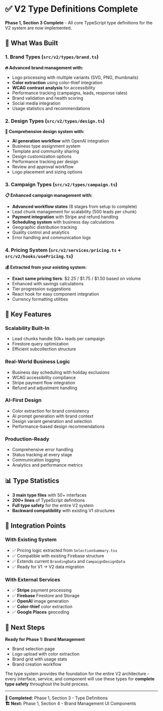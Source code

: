 # ✅ V2 Type Definitions Complete

**Phase 1, Section 3 Complete** - All core TypeScript type definitions for the V2 system are now implemented.

## 🎯 What Was Built

### 1. **Brand Types** (`src/v2/types/brand.ts`)
**🔥 Advanced brand management with:**
- Logo processing with multiple variants (SVG, PNG, thumbnails)
- **Color extraction** using color-thief integration
- **WCAG contrast analysis** for accessibility
- Performance tracking (campaigns, leads, response rates)
- Brand validation and health scoring
- Social media integration
- Usage statistics and recommendations

### 2. **Design Types** (`src/v2/types/design.ts`)  
**🎨 Comprehensive design system with:**
- **AI generation workflow** with OpenAI integration
- Business type assignment system
- Template and community sharing
- Design customization options
- Performance tracking per design
- Review and approval workflow
- Logo placement and sizing options

### 3. **Campaign Types** (`src/v2/types/campaign.ts`)
**📋 Enhanced campaign management with:**
- **Advanced workflow states** (8 stages from setup to complete)
- Lead chunk management for scalability (500 leads per chunk)
- **Payment integration** with Stripe and refund handling
- **Scheduling system** with business day calculations
- Geographic distribution tracking
- Quality control and analytics
- Error handling and communication logs

### 4. **Pricing System** (`src/v2/services/pricing.ts` + `src/v2/hooks/usePricing.ts`)
**💰 Extracted from your existing system:**
- **Exact same pricing tiers**: $2.25 / $1.75 / $1.50 based on volume
- Enhanced with savings calculations
- Tier progression suggestions  
- React hook for easy component integration
- Currency formatting utilities

## 🚀 Key Features

### **Scalability Built-In**
- Lead chunks handle 50k+ leads per campaign
- Firestore query optimization
- Efficient subcollection structure

### **Real-World Business Logic**
- Business day scheduling with holiday exclusions
- WCAG accessibility compliance
- Stripe payment flow integration
- Refund and adjustment handling

### **AI-First Design**
- Color extraction for brand consistency
- AI prompt generation with brand context
- Design variant generation and selection
- Performance-based design recommendations

### **Production-Ready**
- Comprehensive error handling
- Status tracking at every stage
- Communication logging
- Analytics and performance metrics

## 📊 Type Statistics

- **3 main type files** with 50+ interfaces
- **200+ lines** of TypeScript definitions
- **Full type safety** for the entire V2 system
- **Backward compatibility** with existing V1 structures

## 🔄 Integration Points

### **With Existing System**
- ✅ Pricing logic extracted from `SelectionSummary.tsx`
- ✅ Compatible with existing Firebase structure
- ✅ Extends current `BrandingData` and `CampaignDesignData`
- ✅ Ready for V1 → V2 data migration

### **With External Services**
- ✅ **Stripe** payment processing
- ✅ **Firebase** Firestore and Storage
- ✅ **OpenAI** image generation
- ✅ **Color-thief** color extraction
- ✅ **Google Places** geocoding

## 🎯 Next Steps

**Ready for Phase 1: Brand Management**
- Brand selection page
- Logo upload with color extraction
- Brand grid with usage stats
- Brand creation workflow

The type system provides the foundation for the entire V2 architecture - every interface, service, and component will use these types for **complete type safety** throughout the build process.

---

**📅 Completed:** Phase 1, Section 3 - Type Definitions  
**🏗️ Next:** Phase 1, Section 4 - Brand Management UI Components 